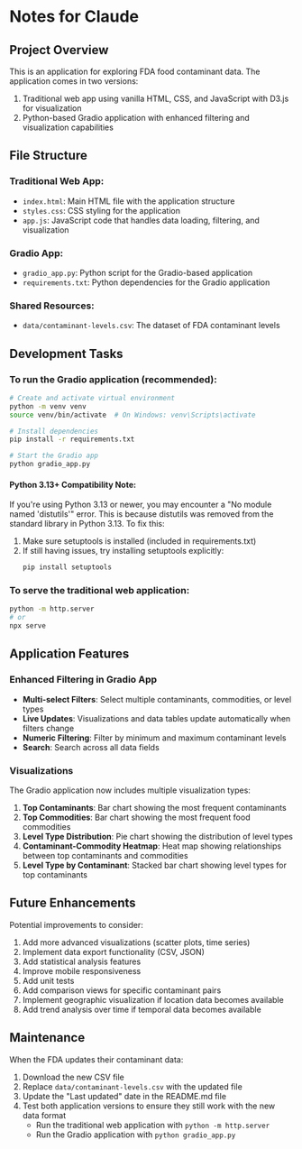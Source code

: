 # Notes for Claude

## Project Overview

This is an application for exploring FDA food contaminant data. The application comes in two versions:
1. Traditional web app using vanilla HTML, CSS, and JavaScript with D3.js for visualization
2. Python-based Gradio application with enhanced filtering and visualization capabilities

## File Structure

### Traditional Web App:
- `index.html`: Main HTML file with the application structure
- `styles.css`: CSS styling for the application
- `app.js`: JavaScript code that handles data loading, filtering, and visualization

### Gradio App:
- `gradio_app.py`: Python script for the Gradio-based application
- `requirements.txt`: Python dependencies for the Gradio application

### Shared Resources:
- `data/contaminant-levels.csv`: The dataset of FDA contaminant levels

## Development Tasks

### To run the Gradio application (recommended):
```bash
# Create and activate virtual environment
python -m venv venv
source venv/bin/activate  # On Windows: venv\Scripts\activate

# Install dependencies
pip install -r requirements.txt

# Start the Gradio app
python gradio_app.py
```

#### Python 3.13+ Compatibility Note:
If you're using Python 3.13 or newer, you may encounter a "No module named 'distutils'" error. This is because distutils was removed from the standard library in Python 3.13. To fix this:

1. Make sure setuptools is installed (included in requirements.txt)
2. If still having issues, try installing setuptools explicitly:
   ```bash
   pip install setuptools
   ```

### To serve the traditional web application:
```bash
python -m http.server
# or
npx serve
```

## Application Features

### Enhanced Filtering in Gradio App
- **Multi-select Filters**: Select multiple contaminants, commodities, or level types
- **Live Updates**: Visualizations and data tables update automatically when filters change
- **Numeric Filtering**: Filter by minimum and maximum contaminant levels
- **Search**: Search across all data fields

### Visualizations
The Gradio application now includes multiple visualization types:
1. **Top Contaminants**: Bar chart showing the most frequent contaminants
2. **Top Commodities**: Bar chart showing the most frequent food commodities
3. **Level Type Distribution**: Pie chart showing the distribution of level types
4. **Contaminant-Commodity Heatmap**: Heat map showing relationships between top contaminants and commodities
5. **Level Type by Contaminant**: Stacked bar chart showing level types for top contaminants

## Future Enhancements

Potential improvements to consider:
1. Add more advanced visualizations (scatter plots, time series)
2. Implement data export functionality (CSV, JSON)
3. Add statistical analysis features
4. Improve mobile responsiveness
5. Add unit tests
6. Add comparison views for specific contaminant pairs
7. Implement geographic visualization if location data becomes available 
8. Add trend analysis over time if temporal data becomes available

## Maintenance

When the FDA updates their contaminant data:
1. Download the new CSV file
2. Replace `data/contaminant-levels.csv` with the updated file
3. Update the "Last updated" date in the README.md file
4. Test both application versions to ensure they still work with the new data format
   - Run the traditional web application with `python -m http.server`
   - Run the Gradio application with `python gradio_app.py`